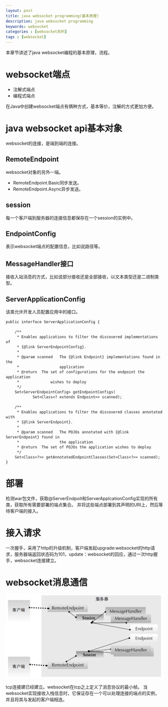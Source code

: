 ```yaml
---
layout: post
title: java websocket programming(基本原理)
description: java websocket programming
keywords: websocket
categories : [websocket系列]
tags : [websocket]
---
```


本章节讲述了java websocket编程的基本原理，流程。

# websocket端点

- 注解式端点
- 编程式端点
 
在Java中创建websocket端点有俩种方式，基本等价，注解的方式更加方便。

# java websocket api基本对象

websocket的连接，是端到端的连接。

## RemoteEndpoint
websocket对象的另外一端。

- RemoteEndpoint.Basic同步发送。
- RemoteEndpoint.Async异步发送。

## session

每一个客户端到服务器的连接信息都保存在一个session的实例中。

## EndpointConfig

表示websocket端点的配置信息，比如说路径等。

## MessageHandler接口

接收入站消息的方式，比如说部分接收还是全部接收，以文本类型还是二进制类型。

## ServerApplicationConfig

该类允许开发人员配置应用中的接口。

```
public interface ServerApplicationConfig {

    /**
     * Enables applications to filter the discovered implementations of
     * {@link ServerEndpointConfig}.
     *
     * @param scanned   The {@link Endpoint} implementations found in the
     *                  application
     * @return  The set of configurations for the endpoint the application
     *              wishes to deploy
     */
    Set<ServerEndpointConfig> getEndpointConfigs(
            Set<Class<? extends Endpoint>> scanned);

    /**
     * Enables applications to filter the discovered classes annotated with
     * {@link ServerEndpoint}.
     *
     * @param scanned   The POJOs annotated with {@link ServerEndpoint} found in
     *                  the application
     * @return  The set of POJOs the application wishes to deploy
     */
    Set<Class<?>> getAnnotatedEndpointClasses(Set<Class<?>> scanned);
}
```

# 部署
检测war包文件，获取@ServerEndpoit和ServerApplcationConfig实现的所有类，获取所有需要部署的端点集合。
并将这些端点部署到其声明的URI上，然后等待客户端的接入。

# 接入请求
一次握手，采用了http的升级机制，客户端发起upgrade:websocket的http请求，服务器端返回状态码为101，update：websocket的回应，通过一次http握手，websocket连接建立。

# websocket消息通信
![](/images/pimg/wsmsg.png)

tcp连接建已经建立。websocket在tcp之上定义了消息协议的最小帧。
当websocket实现接收入栈信息时，它保证存在一个可以处理连接的端点的实例，并且将其与发起的客户端相连。




